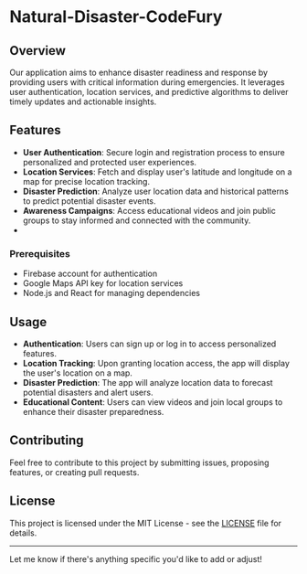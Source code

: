 # Natural-Disaster-CodeFury

## Overview
Our application aims to enhance disaster readiness and response by providing users with critical information during emergencies. It leverages user authentication, location services, and predictive algorithms to deliver timely updates and actionable insights.
## Features
- **User Authentication**: Secure login and registration process to ensure personalized and protected user experiences.
- **Location Services**: Fetch and display user's latitude and longitude on a map for precise location tracking.
- **Disaster Prediction**: Analyze user location data and historical patterns to predict potential disaster events.
- **Awareness Campaigns**: Access educational videos and join public groups to stay informed and connected with the community.
- 
### Prerequisites
- Firebase account for authentication
- Google Maps API key for location services
- Node.js and React for managing dependencies


## Usage

- **Authentication**: Users can sign up or log in to access personalized features.
- **Location Tracking**: Upon granting location access, the app will display the user's location on a map.
- **Disaster Prediction**: The app will analyze location data to forecast potential disasters and alert users.
- **Educational Content**: Users can view videos and join local groups to enhance their disaster preparedness.

## Contributing

Feel free to contribute to this project by submitting issues, proposing features, or creating pull requests.

## License

This project is licensed under the MIT License - see the [LICENSE](LICENSE) file for details.

---

Let me know if there's anything specific you'd like to add or adjust!
